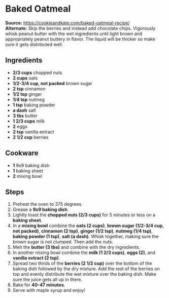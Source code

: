 # Baked Oatmeal

**Source:** https://cookieandkate.com/baked-oatmeal-recipe/  
**Alternate:** Skip the berries and instead add chocolate chips. Vigorously whisk peanut butter with the wet ingredients until light brown and appropriately peanut buttery in flavor. The liquid will be thicker so make sure it gets distributed well.  

## Ingredients
- **2/3 cups** chopped nuts
- **2 cups** oats
- **1/2-3/4 cup, not packed** brown sugar
- **2 tsp** cinnamon
- **1/2 tsp** ginger
- **1/4 tsp** nutmeg
- **1 tsp** baking powder
- **a dash** salt
- **3 tbs** butter
- **1 2/3 cups** milk
- **2** eggs
- **2 tsp** vanilla extract
- **2 1/2 cup** berries

## Cookware
- **1** 9x9 baking dish
- **1** baking sheet
- **2** mixing bowl

## Steps
1. Preheat the oven to 375 degrees.
2. Grease a **9x9 baking dish**.
3. Lightly toast the **chopped nuts (2/3 cups)** for 5 minutes or less on a **baking sheet**.
4. In a **mixing bowl** combine the **oats (2 cups)**, **brown sugar (1/2-3/4 cup, not packed)**, **cinnamon (2 tsp)**, **ginger (1/2 tsp)**, **nutmeg (1/4 tsp)**, **baking powder (1 tsp)**, **salt (a dash)**. Whisk together, making sure the brown sugar is not clumped. Then add the nuts.
5. Melt the **butter (3 tbs)** and combine with the dry ingredients.
6. In another mixing bowl combine the **milk (1 2/3 cups)**, **eggs (2)**, and **vanilla extract (2 tsp)**.
7. Spread two thirds of the **berries (2 1/2 cup)** over the bottom of the baking dish followed by the dry mixture. Add the rest of the berries on top and evenly distribute the wet mixture over the baking dish. Make sure the juice gets all up in there.
8. Bake for **40-47 minutes**.
9. Serve with maple syrup and enjoy\!
